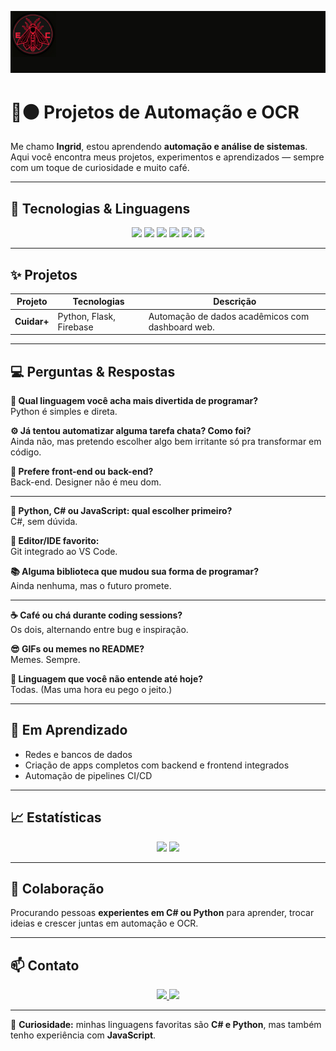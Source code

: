 <!-- 🔥 Banner principal -->
![banner](banner.png)
# 🔴⚫ Projetos de Automação e OCR

Me chamo **Ingrid**, estou aprendendo **automação e análise de sistemas**.  
Aqui você encontra meus projetos, experimentos e aprendizados — sempre com um toque de curiosidade e muito café.

---

## 🚀 Tecnologias & Linguagens

<p align="center">
  <img src="https://img.shields.io/badge/Python-%23FF0000.svg?style=for-the-badge&logo=python&logoColor=white" />
  <img src="https://img.shields.io/badge/C%23-%2300599C.svg?style=for-the-badge&logo=c-sharp&logoColor=white" />
  <img src="https://img.shields.io/badge/JavaScript-%23F7DF1E.svg?style=for-the-badge&logo=javascript&logoColor=black" />
  <img src="https://img.shields.io/badge/SQL-%2300f0ff.svg?style=for-the-badge&logo=postgresql&logoColor=white" />
  <img src="https://img.shields.io/badge/Firebase-%23FFCA28.svg?style=for-the-badge&logo=firebase&logoColor=black" />
  <img src="https://img.shields.io/badge/OpenCV-%23FF0000.svg?style=for-the-badge&logo=opencv&logoColor=white" />
</p>

---

## ✨ Projetos

| Projeto | Tecnologias | Descrição |
|---------|------------|-----------|
| **Cuidar+** <br> | Python, Flask, Firebase | Automação de dados acadêmicos com dashboard web. |

---

## 💻 Perguntas & Respostas

**🧠 Qual linguagem você acha mais divertida de programar?**  
Python é simples e direta.  

**⚙️ Já tentou automatizar alguma tarefa chata? Como foi?**  
Ainda não, mas pretendo escolher algo bem irritante só pra transformar em código.  

**🎨 Prefere front-end ou back-end?**  
Back-end. Designer não é meu dom.  

---

**💬 Python, C# ou JavaScript: qual escolher primeiro?**  
C#, sem dúvida.  

**🧩 Editor/IDE favorito:**  
Git integrado ao VS Code.  

**📚 Alguma biblioteca que mudou sua forma de programar?**  
Ainda nenhuma, mas o futuro promete.  

---

**☕ Café ou chá durante coding sessions?**  
Os dois, alternando entre bug e inspiração.  

**😎 GIFs ou memes no README?**  
Memes. Sempre.  

**🤯 Linguagem que você não entende até hoje?**  
Todas. (Mas uma hora eu pego o jeito.)  

---

## 🌱 Em Aprendizado
- Redes e bancos de dados   
- Criação de apps completos com backend e frontend integrados  
- Automação de pipelines CI/CD

---

## 📈 Estatísticas

<p align="center">
  <img src="https://github-readme-stats.vercel.app/api?username=SEUUSUARIO&show_icons=true&theme=radical&title_color=ff0000&icon_color=ff0000" />
  <img src="https://github-readme-stats.vercel.app/api/top-langs/?username=SEUUSUARIO&layout=compact&theme=radical&title_color=ff0000" />
</p>

---

## 🤝 Colaboração
Procurando pessoas **experientes em C# ou Python** para aprender, trocar ideias e crescer juntas em automação e OCR.

---

## 📫 Contato
<p align="center">
  <a href="https://www.linkedin.com/in/ingrid-hellen-santana-lira-b3928735b?lipi=urn%3Ali%3Apage%3Ad_flagship3_profile_view_base_contact_details%3BZVtTWGQPQKO9Ev1YztVyOg%3D%3D">
    <img src="https://img.shields.io/badge/LinkedIn-%230077B5.svg?style=for-the-badge&logo=linkedin&logoColor=white" />
  </a>
  <a href="mailto:hellen.i@aluno.uepb.edu.br">
    <img src="https://img.shields.io/badge/Email-%23FF0000.svg?style=for-the-badge&logo=gmail&logoColor=white" />
  </a>
</p>

---

💬 **Curiosidade:** minhas linguagens favoritas são **C# e Python**, mas também tenho experiência com **JavaScript**.
